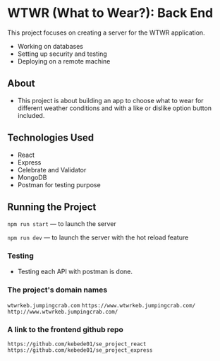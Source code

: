 # WTWR (What to Wear?): Back End

This project focuses on creating a server for the WTWR application.

- Working on databases
- Setting up security and testing
- Deploying on a remote machine

## About

- This project is about building an app to choose what to wear for different
weather conditions and with a like or dislike option button included.

## Technologies Used

- React
- Express
- Celebrate and Validator
- MongoDB
- Postman for testing purpose

## Running the Project

`npm run start` — to launch the server

`npm run dev` — to launch the server with the hot reload feature

### Testing

- Testing each API with postman is done.

### The project's domain names

`wtwrkeb.jumpingcrab.com`
`https://www.wtwrkeb.jumpingcrab.com/`
`http://www.wtwrkeb.jumpingcrab.com/`

### A link to the frontend github repo

`https://github.com/kebede01/se_project_react`
`https://github.com/kebede01/se_project_express`


